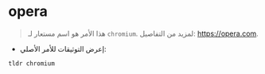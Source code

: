 # opera

> هذا الأمر هو اسم مستعار لـ `chromium`.
> لمزيد من التفاصيل: <https://opera.com>.

- إعرض التوثيقات للأمر الأصلي:

`tldr chromium`
